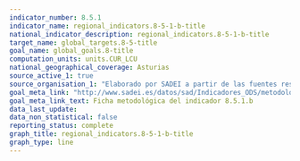 ```yaml
---
indicator_number: 8.5.1
indicator_name: regional_indicators.8-5-1-b-title
national_indicator_description: regional_indicators.8-5-1-b-title
target_name: global_targets.8-5-title
goal_name: global_goals.8-title
computation_units: units.CUR_LCU
national_geographical_coverage: Asturias
source_active_1: true
source_organisation_1: "Elaborado por SADEI a partir de las fuentes reseñadas en las fichas metodológicas."
goal_meta_link: "http://www.sadei.es/datos/sad/Indicadores_ODS/metodologia/8.5.1.b.pdf"
goal_meta_link_text: Ficha metodológica del indicador 8.5.1.b
data_last_update:  
data_non_statistical: false
reporting_status: complete
graph_title: regional_indicators.8-5-1-b-title
graph_type: line
---
```

